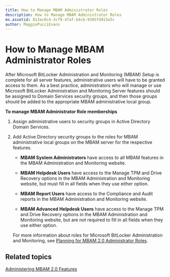 ```yaml
---
title: How to Manage MBAM Administrator Roles
description: How to Manage MBAM Administrator Roles
ms.assetid: 813ac0c4-3cf9-47af-b4cb-9395fd915e5c
author: MaggiePucciEvans
---
```


# How to Manage MBAM Administrator Roles


After Microsoft BitLocker Administration and Monitoring (MBAM) Setup is complete for all server features, administrative users will have to be granted access to them. As a best practice, administrators who will manage or use Microsoft BitLocker Administration and Monitoring Server features should be assigned to Domain Services security groups, and then those groups should be added to the appropriate MBAM administrative local group.

**To manage MBAM Administrator Role memberships**

1.  Assign administrative users to security groups in Active Directory Domain Services.

2.  Add Active Directory security groups to the roles for MBAM administrative local groups on the MBAM server for the respective features.

    -   **MBAM System Administrators** have access to all MBAM features in the MBAM Administration and Monitoring website.

    -   **MBAM Helpdesk Users** have access to the Manage TPM and Drive Recovery options in the MBAM Administration and Monitoring website, but must fill in all fields when they use either option.

    -   **MBAM Report Users** have access to the Compliance and Audit reports in the MBAM Administration and Monitoring website.

    -   **MBAM Advanced Helpdesk Users** have access to the Manage TPM and Drive Recovery options in the MBAM Administration and Monitoring website, but are not required to fill in all fields when they use either option.

    For more information about roles for Microsoft BitLocker Administration and Monitoring, see [Planning for MBAM 2.0 Administrator Roles](planning-for-mbam-20-administrator-roles-mbam-2.md).

## Related topics


[Administering MBAM 2.0 Features](administering-mbam-20-features-mbam-2.md)

 

 





